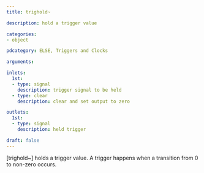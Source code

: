```yaml
---
title: trighold~

description: hold a trigger value

categories:
- object

pdcategory: ELSE, Triggers and Clocks

arguments:

inlets:
  1st:
  - type: signal
    description: trigger signal to be held
  - type: clear
    description: clear and set output to zero

outlets:
  1st:
  - type: signal
    description: held trigger

draft: false
---
```


[trighold~] holds a trigger value. A trigger happens when a transition from 0 to non-zero occurs.
